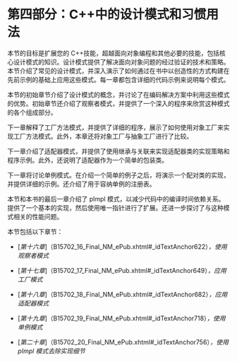 # 第四部分：C++中的设计模式和习惯用法

本节的目标是扩展您的 C++技能，超越面向对象编程和其他必要的技能，包括核心设计模式的知识。设计模式提供了解决面向对象问题的经过验证的技术和策略。本节介绍了常见的设计模式，并深入演示了如何通过在书中以创造性的方式构建在先前示例的基础上应用这些模式。每一章都包含详细的代码示例来说明每个模式。

本节的初始章节介绍了设计模式的概念，并讨论了在编码解决方案中利用这些模式的优势。初始章节还介绍了观察者模式，并提供了一个深入的程序来欣赏这种模式的各个组成部分。

下一章解释了工厂方法模式，并提供了详细的程序，展示了如何使用对象工厂来实现工厂方法模式。此外，本章还将对象工厂与抽象工厂进行了比较。

下一章介绍了适配器模式，并提供了使用继承与关联来实现适配器类的实现策略和程序示例。此外，还说明了适配器作为一个简单的包装类。

下一章将讨论单例模式。在介绍一个简单的例子之后，将演示一个配对类的实现，并提供详细的示例。还介绍了用于容纳单例的注册表。

本节和本书的最后一章介绍了 pImpl 模式，以减少代码中的编译时间依赖关系。提供了一个基本的实现，然后使用唯一指针进行了扩展。还进一步探讨了与这种模式相关的性能问题。

本节包括以下章节：

+   [*第十六章*]（B15702_16_Final_NM_ePub.xhtml#_idTextAnchor622）*，使用观察者模式*

+   [*第十七章*]（B15702_17_Final_NM_ePub.xhtml#_idTextAnchor649）*，应用工厂模式*

+   [*第十八章*]（B15702_18_Final_NM_ePub.xhtml#_idTextAnchor682）*，应用适配器模式*

+   [*第十九章*]（B15702_19_Final_NM_ePub.xhtml#_idTextAnchor718）*，使用单例模式*

+   [*第二十章*]（B15702_20_Final_NM_ePub.xhtml#_idTextAnchor756）*，使用 pImpl 模式去除实现细节*
